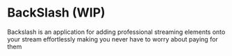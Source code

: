# BackSlash (WIP)

Backslash is an application for adding professional streaming elements onto your stream effortlessly making you never have to worry about paying for them
